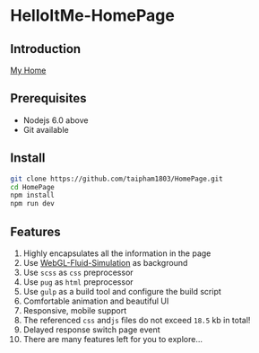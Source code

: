 # HelloItMe-HomePage

## Introduction

[My Home](https://taiph.hashnode.dev)

## Prerequisites

- Nodejs 6.0 above
- Git available

## Install

```sh
git clone https://github.com/taipham1803/HomePage.git
cd HomePage
npm install
npm run dev
```

## Features

1. Highly encapsulates all the information in the page
2. Use [WebGL-Fluid-Simulation](https://github.com/PavelDoGreat/WebGL-Fluid-Simulation/) as background
3. Use `scss` as `css` preprocessor
4. Use `pug` as `html` preprocessor
5. Use `gulp` as a build tool and configure the build script
6. Comfortable animation and beautiful UI
7. Responsive, mobile support
8. The referenced `css` and`js` files do not exceed `18.5` kb in total!
9. Delayed response switch page event
10. There are many features left for you to explore...
